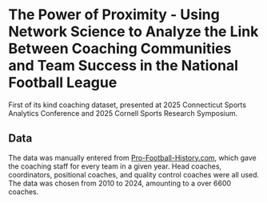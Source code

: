 # The Power of Proximity -  Using Network Science to Analyze the Link Between Coaching Communities and Team Success in the National Football League
First of its kind coaching dataset, presented at 2025 Connecticut Sports Analytics Conference and 2025 Cornell Sports Research Symposium.

## Data
The data was manually entered from [Pro-Football-History.com](https://pro-football-history.com/), which gave the coaching staff for every team in a given year. Head coaches, coordinators, positional coaches, and quality control coaches were all used. The data was chosen from 2010 to 2024, amounting to a over 6600 coaches.
